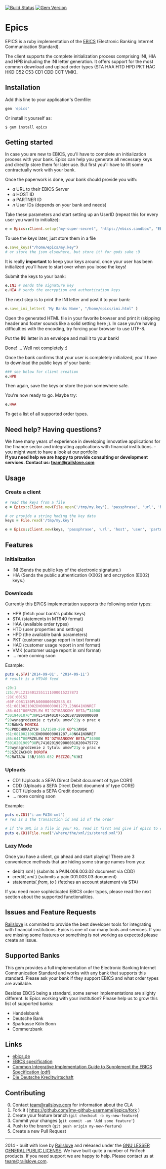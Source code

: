 [![Build Status](https://travis-ci.org/railslove/epics.svg?branch=master)](https://travis-ci.org/railslove/epics)
[![Gem Version](https://badge.fury.io/rb/epics.svg)](http://badge.fury.io/rb/epics)

# Epics

EPICS is a ruby implementation of the [EBICS](http://www.ebics.org/) (Electronic Banking Internet
Communication Standard).

The client supports the complete initialization process comprising INI, HIA and HPB including the
INI letter generation. It offers support for the most common download and upload order types
(STA HAA HTD HPD PKT HAC HKD C52 C53 CD1 CDD CCT VMK).


## Installation

Add this line to your application's Gemfile:

```ruby
gem 'epics'
```

Or install it yourself as:

    $ gem install epics


## Getting started

In case you are new to EBICS, you'll have to complete an initialization process with
your bank. Epics can help you generate all necessary keys and directly store
them for later use. But first you'll have to lift some contractually work with your
bank.

Once the paperwork is done, your bank should provide you with:

* _a_ URL to their EBICS Server
* _a_ HOST ID
* _a_ PARTNER ID
* _n_ User IDs (depends on your bank and needs)

Take these parameters and start setting up an UserID (repeat this for every user you want to initialize):

```ruby
e = Epics::Client.setup("my-super-secret", "https://ebics.sandbox", "EBICS_HOST_ID", "EBICS_USER_ID", "EBICS_PARTNER_ID")
```

To use the keys later, just store them in a file

```ruby
e.save_keys("/home/epics/my.key")
# or store the json elsewhere, but store it! for gods sake :D
```

It is really __important__ to keep your keys around, once your user has been initialized
you'll have to start over when you loose the keys!

Submit the keys to your bank:

```ruby
e.INI # sends the signature key
e.HIA # sends the encryption and authentication keys
```

The next step is to print the INI letter and post it to your bank:

```ruby
e.save_ini_letter( 'My Banks Name', "/home/epics/ini.html" )
```

Open the generated HTML file in your favorite browser and print it (skipping
header and footer sounds like a solid setting here ;). In case you're having difficulties
with the encoding, try forcing your browser to use UTF-8.

Put the INI letter in an envelope and mail it to your bank!

Done! ... Well not completely :)

Once the bank confirms that your user is completely initialized, you'll have to
download the public keys of your bank:

```ruby
### see below for client creation
e.HPB
```

Then again, save the keys or store the json somewhere safe.

You're now ready to go. Maybe try:

```ruby
e.HAA
```

To get a list of all supported order types.


## Need help? Having questions?

We have many years of experience in developing innovative applications for the finance sector and
integrating applications with financial institutions. - you might want to have a look at our
[portfolio](http://www.railslove.com/portfolio)   
__If you need help we are happy to provide consulting or development services. Contact us:
[team@railslove.com](mailto:team@railslove.com)__


## Usage

### Create a client

```ruby
# read the keys from a file
e = Epics::Client.new(File.open('/tmp/my.key'), 'passphrase', 'url', 'host', 'user', 'partner')

# or provide a string hoding the key data
keys = File.read('/tmp/my.key')

e = Epics::Client.new(keys, 'passphrase', 'url', 'host', 'user', 'partner')
```


## Features

### Initialization

* INI (Sends the public key of the electronic signature.)
* HIA (Sends the public authentication (X002) and encryption (E002) keys.)

### Downloads

Currently this EPICS implementation supports the following order types:

* HPB (fetch your bank's public keys)
* STA (statements in MT940 format)
* HAA (available order types)
* HTD (user properties and settings)
* HPD (the available bank parameters)
* PKT (customer usage report in text format)
* HAC (customer usage report in xml format)
* VMK (customer usage report in xml format)
* ... more coming soon

Example:

```ruby
puts e.STA('2014-09-01', '2014-09-11')
# result is a MT940 feed

:20:1
:25:/PL12124012551111000015237873
:28C:00152
:60F:C081130PLN000000002535,03
:61:0810021002DN000000001273,23N641NONREF
:86:641^00PRZELEW MI¨DZYBANKOWY BETA/^34000
^3019401076^38PL54194010765205871800000000
^20wynagrodzenie z tytulu umow^21y o prac e
^32BANKA MONIKA
^62PODCHORAZYCH 16/1580-298 GD^63ANSK
:61:0810021002DN000000001287,40N641NONREF
:86:641^00PRZELEW MI¨DZYBANKOWY BETA/^34000
^3010201909^38PL74102019090000310200475772
^20wynagrodzenie z tytulu umow^21y o prac e
^32SZCZACHOR DOROTA
^62RATAJA 13B/1083-032 PSZCZOL^63KI
```

### Uploads

* CD1 (Uploads a SEPA Direct Debit document of type COR1)
* CDD (Uploads a SEPA Direct Debit document of type CORE)
* CCT (Uploads a SEPA Credit document)
* ... more coming soon

Example:

```ruby
puts e.CD1("i-am-PAIN-xml")
# res is a the transaction id and id of the order

# if the XML is a file in your FS, read it first and give if epics to consume
puts e.CD1(File.read("/where/the/xml/is/stored.xml"))

```

### Lazy Mode

Once you have a client, go ahead and start playing! There are 3 convenience methods
that are hiding some strange names from you:

* debit( _xml_ ) (submits a PAIN.008.003.02 document via CDD)
* credit( _xml_ ) (submits a pain.001.003.03 document)
* statements( _from_, _to_ ) (fetches an account statement via STA)

If you need more sophisticated EBICS order types, please read the next section
about the supported functionalities.


## Issues and Feature Requests

[Railslove](http://railslove.com) is commited to provide the best developer tools for integrating
with financial institutions. Epics is one of our many tools and services.
If you are missing some features or something is not working as expected please create an issue.



## Supported Banks

This gem provides a full implementation of the Electronic Banking Internet Communication Standard
and works with any bank that supports this standard. Please ask your bank if they support EBICS and
what order types are available.

Besides EBCIS being a standard, some server implementations are slighty different.
Is Epics working with your institution?
Please help us to grow this list of supported banks:

* Handelsbank
* Deutsche Bank
* Sparkasse Köln Bonn
* Commerzbank

## Links

* [ebics.de](http://www.ebics.de/)
* [EBICS specification](http://www.ebics.de/index.php?id=30)
* [Common Integrative Implementation Guide to Supplement the EBICS Specification (pdf)](http://www.ebics.de/fileadmin/unsecured/specification/implementation_guide_DE/EBICS_Common_IG_basiert_auf_EBICS_2.5.pdf)
* [Die Deutsche Kreditwirtschaft](http://www.die-deutsche-kreditwirtschaft.de/)


## Contributing

0. Contact team@railslove.com for information about the CLA
1. Fork it ( https://github.com/[my-github-username]/epics/fork )
2. Create your feature branch (`git checkout -b my-new-feature`)
3. Commit your changes (`git commit -am 'Add some feature'`)
4. Push to the branch (`git push origin my-new-feature`)
5. Create a new Pull Request


------------
2014 - built with love by [Railslove](http://railslove.com) and released under the [GNU LESSER GENERAL PUBLIC LICENSE](https://github.com/railslove/epics/blob/master/LICENSE.txt). We have built quite a number of FinTech products. If you need support we are happy to help. Please contact us at team@railslove.com.
